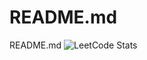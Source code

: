 # README.md
README.md
![LeetCode Stats](https://leetcard.jacoblin.cool/LylexPiyush?theme=dark&font=Noto%20Serif%20Georgian)

